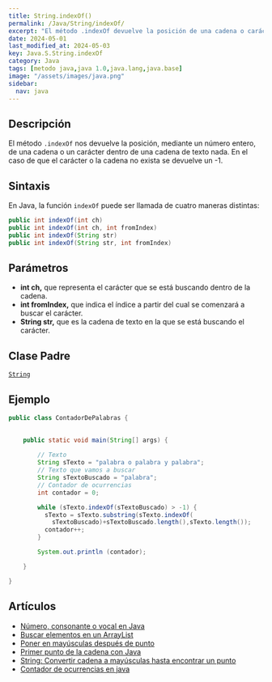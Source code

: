 ```yaml
---
title: String.indexOf()
permalink: /Java/String/indexOf/
excerpt: "El método .indexOf devuelve la posición de una cadena o carácter en un texto. Si no existe, devuelve -1."
date: 2024-05-01
last_modified_at: 2024-05-03
key: Java.S.String.indexOf
category: Java
tags: [metodo java,java 1.0,java.lang,java.base]
image: "/assets/images/java.png"
sidebar:
  nav: java
---
```


## Descripción


El método `.indexOf` nos devuelve la posición, mediante un número entero, de una cadena o un carácter dentro de una cadena de texto nada. En el caso de que el carácter o la cadena no exista se devuelve un -1.


## Sintaxis


En Java, la función `indexOf` puede ser llamada de cuatro maneras distintas:


```java
public int indexOf(int ch)
public int indexOf(int ch, int fromIndex)
public int indexOf(String str)
public int indexOf(String str, int fromIndex)
```


## Parámetros

- **int ch,** que representa el carácter que se está buscando dentro de la cadena.
- **int fromIndex,** que indica el índice a partir del cual se comenzará a buscar el carácter.
- **String str,** que es la cadena de texto en la que se está buscando el carácter.

## Clase Padre


[`String`](https://www.w3api.com/Java/String/)


## Ejemplo


```java
public class ContadorDePalabras {

	
	public static void main(String[] args) {
		
	    // Texto
	    String sTexto = "palabra o palabra y palabra";
	    // Texto que vamos a buscar
	    String sTextoBuscado = "palabra";
	    // Contador de ocurrencias 
	    int contador = 0;

	    while (sTexto.indexOf(sTextoBuscado) > -1) {
	      sTexto = sTexto.substring(sTexto.indexOf(
	        sTextoBuscado)+sTextoBuscado.length(),sTexto.length());
	      contador++; 
	    }

	    System.out.println (contador);

	}

}
```


## Artículos

- [Número, consonante o vocal en Java](https://lineadecodigo.com/java/numero-consonante-o-vocal-en-java/)
- [Buscar elementos en un ArrayList](https://lineadecodigo.com/java/buscar-elementos-en-un-arraylist/)
- [Poner en mayúsculas después de punto](https://lineadecodigo.com/java/poner-en-mayusculas-despues-de-punto/)
- [Primer punto de la cadena con Java](https://lineadecodigo.com/java/primer-punto-de-la-cadena-con-java/)
- [String: Convertir cadena a mayúsculas hasta encontrar un punto](https://lineadecodigo.com/java/string-convertir-cadena-a-mayusculas-hasta-encontrar-un-punto/)
- [Contador de ocurrencias en java](https://lineadecodigo.com/java/contador-de-ocurrencias-en-java/)
